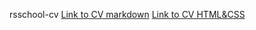 rsschool-cv
[Link to CV markdown](https://ksugaevskaya.github.io/rsschool-cv/cv)
[Link to CV HTML&CSS](https://ksugaevskaya.github.io/rsschool-cv/)
